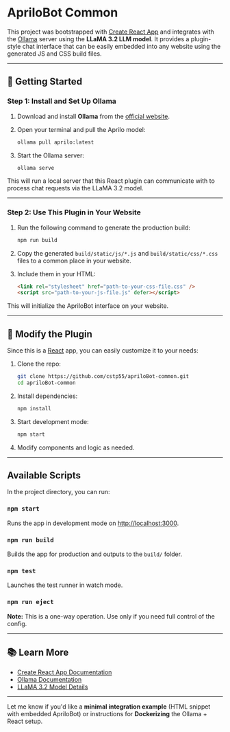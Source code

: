 # ApriloBot Common

This project was bootstrapped with [Create React App](https://github.com/facebook/create-react-app) and integrates with the [Ollama](https://ollama.com/) server using the **LLaMA 3.2 LLM model**. It provides a plugin-style chat interface that can be easily embedded into any website using the generated JS and CSS build files.

---

## 🚀 Getting Started

### Step 1: Install and Set Up Ollama

1. Download and install **Ollama** from the [official website](https://ollama.com/).
2. Open your terminal and pull the Aprilo model:

   ```bash
   ollama pull aprilo:latest
   ```
3. Start the Ollama server:

   ```bash
   ollama serve
   ```

This will run a local server that this React plugin can communicate with to process chat requests via the LLaMA 3.2 model.

---

### Step 2: Use This Plugin in Your Website

1. Run the following command to generate the production build:

   ```bash
   npm run build
   ```

2. Copy the generated `build/static/js/*.js` and `build/static/css/*.css` files to a common place in your website.

3. Include them in your HTML:

   ```html
   <link rel="stylesheet" href="path-to-your-css-file.css" />
   <script src="path-to-your-js-file.js" defer></script>
   ```

This will initialize the ApriloBot interface on your website.

---

## 💠 Modify the Plugin

Since this is a [React](https://reactjs.org/) app, you can easily customize it to your needs:

1. Clone the repo:

   ```bash
   git clone https://github.com/cstp55/apriloBot-common.git
   cd apriloBot-common
   ```

2. Install dependencies:

   ```bash
   npm install
   ```

3. Start development mode:

   ```bash
   npm start
   ```

4. Modify components and logic as needed.

---

## Available Scripts

In the project directory, you can run:

### `npm start`

Runs the app in development mode on [http://localhost:3000](http://localhost:3000).

### `npm run build`

Builds the app for production and outputs to the `build/` folder.

### `npm test`

Launches the test runner in watch mode.

### `npm run eject`

**Note:** This is a one-way operation. Use only if you need full control of the config.

---

## 📚 Learn More

* [Create React App Documentation](https://facebook.github.io/create-react-app/docs/getting-started)
* [Ollama Documentation](https://ollama.com/)
* [LLaMA 3.2 Model Details](https://ollama.com/library/aprilo)

---

Let me know if you'd like a **minimal integration example** (HTML snippet with embedded ApriloBot) or instructions for **Dockerizing** the Ollama + React setup.
